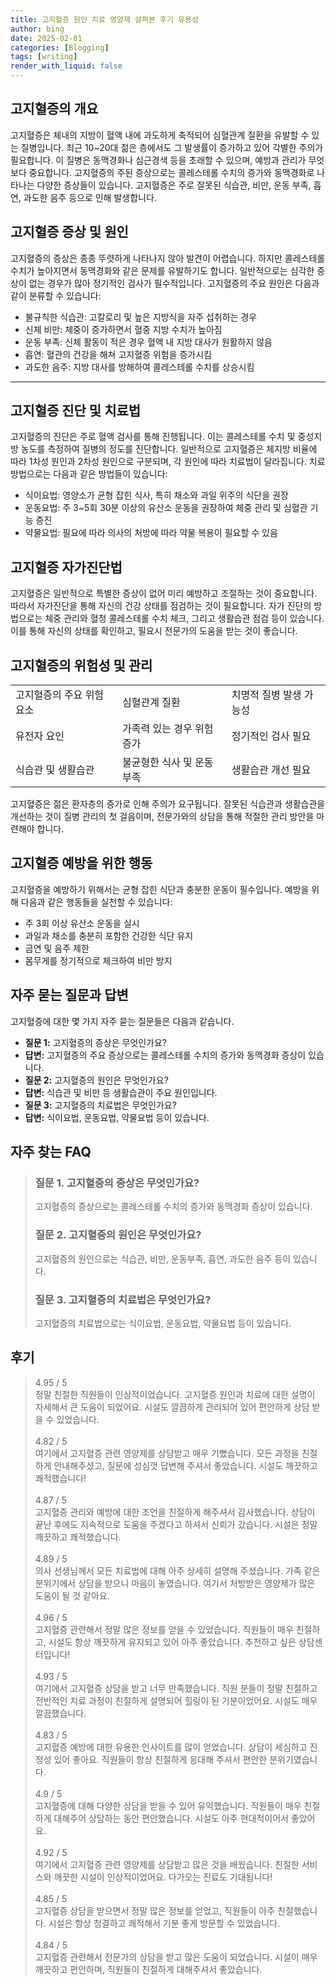 ```yaml
---
title: 고지혈증 원인 치료 영양제 살펴본 후기 유용성
author: bing
date: 2025-02-01
categories: [Blogging]
tags: [writing]
render_with_liquid: false
---
```



<h2 id='고지혈증_개요'>고지혈증의 개요</h2>

<p>고지혈증은 체내의 지방이 혈액 내에 과도하게 축적되어 심혈관계 질환을 유발할 수 있는 질병입니다. 최근 10~20대 젊은 층에서도 그 발생률이 증가하고 있어 각별한 주의가 필요합니다. 이 질병은 동맥경화나 심근경색 등을 초래할 수 있으며, 예방과 관리가 무엇보다 중요합니다. 고지혈증의 주된 증상으로는 콜레스테롤 수치의 증가와 동맥경화로 나타나는 다양한 증상들이 있습니다. 고지혈증은 주로 잘못된 식습관, 비만, 운동 부족, 흡연, 과도한 음주 등으로 인해 발생합니다.</p>

<h2 id='고지혈증_증상_및_원인'>고지혈증 증상 및 원인</h2>

<p>고지혈증의 증상은 종종 뚜렷하게 나타나지 않아 발견이 어렵습니다. 하지만 콜레스테롤 수치가 높아지면서 동맥경화와 같은 문제를 유발하기도 합니다. 일반적으로는 심각한 증상이 없는 경우가 많아 정기적인 검사가 필수적입니다. 고지혈증의 주요 원인은 다음과 같이 분류할 수 있습니다:</p>

<ul>
    <li>불규칙한 식습관: 고칼로리 및 높은 지방식을 자주 섭취하는 경우</li>
    <li>신체 비만: 체중이 증가하면서 혈중 지방 수치가 높아짐</li>
    <li>운동 부족: 신체 활동이 적은 경우 혈액 내 지방 대사가 원활하지 않음</li>
    <li>흡연: 혈관의 건강을 해쳐 고지혈증 위험을 증가시킴</li>
    <li>과도한 음주: 지방 대사를 방해하여 콜레스테롤 수치를 상승시킴</li>
</ul>

<hr />

<h2 id='고지혈증_진단_및_치료'>고지혈증 진단 및 치료법</h2>

<p>고지혈증의 진단은 주로 혈액 검사를 통해 진행됩니다. 이는 콜레스테롤 수치 및 중성지방 농도를 측정하여 질병의 정도를 진단합니다. 일반적으로 고지혈증은 체지방 비율에 따라 1차성 원인과 2차성 원인으로 구분되며, 각 원인에 따라 치료법이 달라집니다. 치료 방법으로는 다음과 같은 방법들이 있습니다:</p>

<ul>
    <li>식이요법: 영양소가 균형 잡힌 식사, 특히 채소와 과일 위주의 식단을 권장</li>
    <li>운동요법: 주 3~5회 30분 이상의 유산소 운동을 권장하여 체중 관리 및 심혈관 기능 증진</li>
    <li>약물요법: 필요에 따라 의사의 처방에 따라 약물 복용이 필요할 수 있음</li>
</ul>

<h2 id='고지혈증_자가진단법'>고지혈증 자가진단법</h2>

<p>고지혈증은 일반적으로 특별한 증상이 없어 미리 예방하고 조절하는 것이 중요합니다. 따라서 자가진단을 통해 자신의 건강 상태를 점검하는 것이 필요합니다. 자가 진단의 방법으로는 체중 관리와 혈청 콜레스테롤 수치 체크, 그리고 생활습관 점검 등이 있습니다. 이를 통해 자신의 상태를 확인하고, 필요시 전문가의 도움을 받는 것이 좋습니다.</p>

<h2 id='질병_위험성과_관리'>고지혈증의 위험성 및 관리</h2>

<table>
    <tr>
        <td>고지혈증의 주요 위험 요소</td>
        <td>심혈관계 질환</td>
        <td>치명적 질병 발생 가능성</td>
    </tr>
    <tr>
        <td>유전자 요인</td>
        <td>가족력 있는 경우 위험 증가</td>
        <td>정기적인 검사 필요</td>
    </tr>
    <tr>
        <td>식습관 및 생활습관</td>
        <td>불균형한 식사 및 운동 부족</td>
        <td>생활습관 개선 필요</td>
    </tr>
</table>

<p>고지혈증은 젊은 환자층의 증가로 인해 주의가 요구됩니다. 잘못된 식습관과 생활습관을 개선하는 것이 질병 관리의 첫 걸음이며, 전문가와의 상담을 통해 적절한 관리 방안을 마련해야 합니다.</p>

<h2 id='고지혈증_예방_A'>고지혈증 예방을 위한 행동</h2>

<p>고지혈증을 예방하기 위해서는 균형 잡힌 식단과 충분한 운동이 필수입니다. 예방을 위해 다음과 같은 행동들을 실천할 수 있습니다:</p>

<ul>
    <li>주 3회 이상 유산소 운동을 실시</li>
    <li>과일과 채소를 충분히 포함한 건강한 식단 유지</li>
    <li>금연 및 음주 제한</li>
    <li>몸무게를 정기적으로 체크하여 비만 방지</li>
</ul>

<h2 id='질문과_답변'>자주 묻는 질문과 답변</h2>

<p>고지혈증에 대한 몇 가지 자주 묻는 질문들은 다음과 같습니다.</p>

<ul>
    <li><b>질문 1:</b> 고지혈증의 증상은 무엇인가요?</li>
    <li><b>답변:</b> 고지혈증의 주요 증상으로는 콜레스테롤 수치의 증가와 동맥경화 증상이 있습니다.</li>
    <li><b>질문 2:</b> 고지혈증의 원인은 무엇인가요?</li>
    <li><b>답변:</b> 식습관 및 비만 등 생활습관이 주요 원인입니다.</li>
    <li><b>질문 3:</b> 고지혈증의 치료법은 무엇인가요?</li>
    <li><b>답변:</b> 식이요법, 운동요법, 약물요법 등이 있습니다.</li>
</ul>


<h2 id='자주_찾는_FAQ'>자주 찾는 FAQ</h2>
<div itemscope="" itemtype="https://schema.org/FAQPage"> 
<blockquote> 
<div itemscope="" itemprop="mainEntity" itemtype="https://schema.org/Question"> 
<h3 itemprop="name">질문 1. 고지혈증의 증상은 무엇인가요?</h3> 
<div itemscope="" itemprop="acceptedAnswer" itemtype="https://schema.org/Answer"> 
<span itemprop="text"> 
<p>고지혈증의 증상으로는 콜레스테롤 수치의 증가와 동맥경화 증상이 있습니다.</p> 
</span> 
</div> 
</div> 
<div itemscope="" itemprop="mainEntity" itemtype="https://schema.org/Question"> 
<h3 itemprop="name">질문 2. 고지혈증의 원인은 무엇인가요?</h3> 
<div itemscope="" itemprop="acceptedAnswer" itemtype="https://schema.org/Answer"> 
<span itemprop="text"> 
<p>고지혈증의 원인으로는 식습관, 비만, 운동부족, 흡연, 과도한 음주 등이 있습니다.</p> 
</span> 
</div> 
</div> 
<div itemscope="" itemprop="mainEntity" itemtype="https://schema.org/Question"> 
<h3 itemprop="name">질문 3. 고지혈증의 치료법은 무엇인가요?</h3> 
<div itemscope="" itemprop="acceptedAnswer" itemtype="https://schema.org/Answer"> 
<span itemprop="text"> 
<p>고지혈증의 치료법으로는 식이요법, 운동요법, 약물요법 등이 있습니다.</p> 
</span> 
</div> 
</div> 
</blockquote> 
</div>
<h2 id='후기'>후기</h2>
<div itemscope itemtype="https://schema.org/Product">
  <blockquote>
  <div itemprop="review" itemscope itemtype="https://schema.org/Review">
      <div itemprop="reviewRating" itemscope itemtype="https://schema.org/Rating"> <span itemprop="ratingValue">4.95</span> / <span itemprop="bestRating">5</span> </div>
      <span itemprop="reviewBody">정말 친절한 직원들이 인상적이었습니다. 고지혈증 원인과 치료에 대한 설명이 자세해서 큰 도움이 되었어요. 시설도 깔끔하게 관리되어 있어 편안하게 상담 받을 수 있었습니다.</span>
  </div>
  <br>
  <div itemprop="review" itemscope itemtype="https://schema.org/Review">
      <div itemprop="reviewRating" itemscope itemtype="https://schema.org/Rating"> <span itemprop="ratingValue">4.82</span> / <span itemprop="bestRating">5</span> </div>
      <span itemprop="reviewBody">여기에서 고지혈증 관련 영양제를 상담받고 매우 기뻤습니다. 모든 과정을 친절하게 안내해주셨고, 질문에 성심껏 답변해 주셔서 좋았습니다. 시설도 깨끗하고 쾌적했습니다!</span>
  </div>
  <br>
  <div itemprop="review" itemscope itemtype="https://schema.org/Review">
      <div itemprop="reviewRating" itemscope itemtype="https://schema.org/Rating"> <span itemprop="ratingValue">4.87</span> / <span itemprop="bestRating">5</span> </div>
      <span itemprop="reviewBody">고지혈증 관리와 예방에 대한 조언을 친절하게 해주셔서 감사했습니다. 상담이 끝난 후에도 지속적으로 도움을 주겠다고 하셔서 신뢰가 갔습니다. 시설은 정말 깨끗하고 쾌적했습니다.</span>
  </div>
  <br>
  <div itemprop="review" itemscope itemtype="https://schema.org/Review">
      <div itemprop="reviewRating" itemscope itemtype="https://schema.org/Rating"> <span itemprop="ratingValue">4.89</span> / <span itemprop="bestRating">5</span> </div>
      <span itemprop="reviewBody">의사 선생님께서 모든 치료법에 대해 아주 상세히 설명해 주셨습니다. 가족 같은 분위기에서 상담을 받으니 마음이 놓였습니다. 여기서 처방받은 영양제가 많은 도움이 될 것 같아요.</span>
  </div>
  <br>
  <div itemprop="review" itemscope itemtype="https://schema.org/Review">
      <div itemprop="reviewRating" itemscope itemtype="https://schema.org/Rating"> <span itemprop="ratingValue">4.96</span> / <span itemprop="bestRating">5</span> </div>
      <span itemprop="reviewBody">고지혈증 관련해서 정말 많은 정보를 얻을 수 있었습니다. 직원들이 매우 친절하고, 시설도 항상 깨끗하게 유지되고 있어 아주 좋았습니다. 추천하고 싶은 상담센터입니다!</span>
  </div>
  <br>
  <div itemprop="review" itemscope itemtype="https://schema.org/Review">
      <div itemprop="reviewRating" itemscope itemtype="https://schema.org/Rating"> <span itemprop="ratingValue">4.93</span> / <span itemprop="bestRating">5</span> </div>
      <span itemprop="reviewBody">여기에서 고지혈증 상담을 받고 너무 만족했습니다. 직원 분들이 정말 친절하고 전반적인 치료 과정이 친절하게 설명되어 힐링이 된 기분이었어요. 시설도 매우 깔끔했습니다.</span>
  </div>
  <br>
  <div itemprop="review" itemscope itemtype="https://schema.org/Review">
      <div itemprop="reviewRating" itemscope itemtype="https://schema.org/Rating"> <span itemprop="ratingValue">4.83</span> / <span itemprop="bestRating">5</span> </div>
      <span itemprop="reviewBody">고지혈증 예방에 대한 유용한 인사이트를 많이 얻었습니다. 상담이 세심하고 진정성 있어 좋아요. 직원들이 항상 친절하게 응대해 주셔서 편안한 분위기였습니다.</span>
  </div>
  <br>
  <div itemprop="review" itemscope itemtype="https://schema.org/Review">
      <div itemprop="reviewRating" itemscope itemtype="https://schema.org/Rating"> <span itemprop="ratingValue">4.9</span> / <span itemprop="bestRating">5</span> </div>
      <span itemprop="reviewBody">고지혈증에 대해 다양한 상담을 받을 수 있어 유익했습니다. 직원들이 매우 친절하게 대해주어 상담하는 동안 편안했습니다. 시설도 아주 현대적이어서 좋았어요.</span>
  </div>
  <br>
  <div itemprop="review" itemscope itemtype="https://schema.org/Review">
      <div itemprop="reviewRating" itemscope itemtype="https://schema.org/Rating"> <span itemprop="ratingValue">4.92</span> / <span itemprop="bestRating">5</span> </div>
      <span itemprop="reviewBody">여기에서 고지혈증 관련 영양제를 상담받고 많은 것을 배웠습니다. 친절한 서비스와 깨끗한 시설이 인상적이었어요. 다가오는 진료도 기대됩니다!</span>
  </div>
  <br>
  <div itemprop="review" itemscope itemtype="https://schema.org/Review">
      <div itemprop="reviewRating" itemscope itemtype="https://schema.org/Rating"> <span itemprop="ratingValue">4.85</span> / <span itemprop="bestRating">5</span> </div>
      <span itemprop="reviewBody">고지혈증 상담을 받으면서 정말 많은 정보를 얻었고, 직원들이 아주 친절했습니다. 시설은 항상 청결하고 쾌적해서 기분 좋게 방문할 수 있었습니다.</span>
  </div>
  <br>
  <div itemprop="review" itemscope itemtype="https://schema.org/Review">
      <div itemprop="reviewRating" itemscope itemtype="https://schema.org/Rating"> <span itemprop="ratingValue">4.84</span> / <span itemprop="bestRating">5</span> </div>
      <span itemprop="reviewBody">고지혈증 관련해서 전문가의 상담을 받고 많은 도움이 되었습니다. 시설이 매우 깨끗하고 편안하며, 직원들이 친절하게 대해주셔서 좋았습니다.</span>
  </div>
  </blockquote>
</div>

